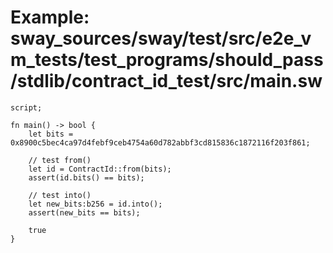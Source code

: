# Example: sway_sources/sway/test/src/e2e_vm_tests/test_programs/should_pass/stdlib/contract_id_test/src/main.sw

```sway
script;

fn main() -> bool {
    let bits = 0x8900c5bec4ca97d4febf9ceb4754a60d782abbf3cd815836c1872116f203f861;

    // test from()
    let id = ContractId::from(bits);
    assert(id.bits() == bits);

    // test into()
    let new_bits:b256 = id.into();
    assert(new_bits == bits);

    true
}

```

